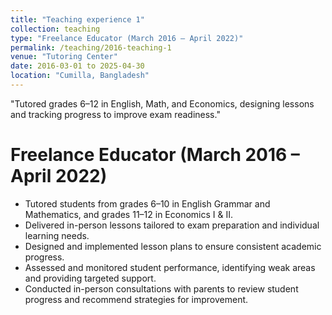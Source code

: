 ```yaml
---
title: "Teaching experience 1"
collection: teaching
type: "Freelance Educator (March 2016 – April 2022)"
permalink: /teaching/2016-teaching-1
venue: "Tutoring Center"
date: 2016-03-01 to 2025-04-30
location: "Cumilla, Bangladesh"
---
```


"Tutored grades 6–12 in English, Math, and Economics, designing lessons and tracking progress to improve exam readiness."

Freelance Educator (March 2016 – April 2022)  
======
* Tutored students from grades 6–10 in English Grammar and Mathematics, and grades 11–12 in Economics I & II.
* Delivered in-person lessons tailored to exam preparation and individual learning needs.
* Designed and implemented lesson plans to ensure consistent academic progress.
* Assessed and monitored student performance, identifying weak areas and providing targeted support.
* Conducted in-person consultations with parents to review student progress and recommend strategies for improvement.
